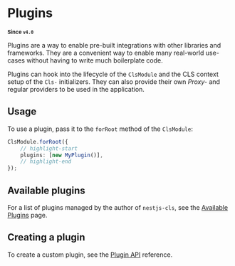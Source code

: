 # Plugins

<small>**Since `v4.0`**</small>

Plugins are a way to enable pre-built integrations with other libraries and frameworks. They are a convenient way to enable many real-world use-cases without having to write much boilerplate code.

Plugins can hook into the lifecycle of the `ClsModule` and the CLS context setup of the `Cls-` initializers. They can also provide their own _Proxy-_ and regular providers to be used in the application.

## Usage

To use a plugin, pass it to the `forRoot` method of the `ClsModule`:

```ts
ClsModule.forRoot({
    // highlight-start
    plugins: [new MyPlugin()],
    // highlight-end
});
```

## Available plugins

For a list of plugins managed by the author of `nestjs-cls`, see the [Available Plugins](./01_available-plugins/index.md) page.

## Creating a plugin

To create a custom plugin, see the [Plugin API](./02_plugin-api.md) reference.
